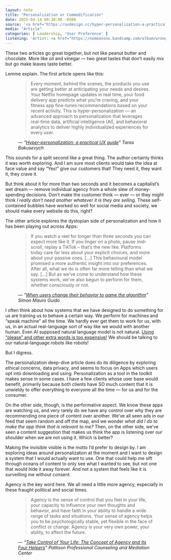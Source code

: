 ```yaml
---
layout: note
title: "Personalization or Commodification"
date: 2025-04-14 09:30:00 -0500
source: '<a href="https://uxdesign.cc/hyper-personalization-a-practical-guide-8e5f7b89e26e">Hyper-personalization: a practical UX guide</a>, February 25, 2025 vs. <a href="https://uxdesign.cc/the-observer-effect-7ffb8d079ca4">When users change their behavior to game the algorithm</a>, April 13, 2025'
media: "Article"
categories: [ Leadership, 'User Preference' ]
listening: 'Artist: <a href="https://nomeansno.bandcamp.com/album/wrong-2">NoMeansNo</a>; Album: Wrong'
---
```


These two articles go great together, but not like peanut butter and chocolate. More like oil and vinegar — two great tastes that don’t easily mix but go make leaves taste better.

Lemme explain. The first article opens like this: 

<figure>
  <blockquote class="quote small">
    <p>Every moment, behind the scenes, the products you use are getting better at anticipating your needs and desires. Your Netflix homepage updates in real time, your food delivery app predicts what you’re craving, and your fitness app fine-tunes recommendations based on your recent activity. This is hyper-personalization — an advanced approach to personalization that leverages real-time data, artificial intelligence (AI), and behavioral analytics to deliver highly individualized experiences for every user.</p>
  </blockquote>
  <figcaption>— <cite>“<a href="https://uxdesign.cc/hyper-personalization-a-practical-guide-8e5f7b89e26e">Hyper-personalization: a practical UX guide</a>” Taras Bakusevych</cite></figcaption>
</figure>

This sounds for a split second like a great thing. The author certainly thinks it was worth exploring. And I am sure most clients would take the idea at face value and say “Yes!” give our customers that! They need it, they want it, they crave it.

But think about it for more than two seconds and it becomes a capitalist’s wet dream — remove individual agency from a whole slew of money-spending decisions. Don’t make the customer think — ever — or they might think _I really don’t need another whatever it is they are selling_. These self-contained bubbles have worked so well for social media and society, we should make every website do this, right?

The other article explores the dystopian side of personalization and how it has been playing out across Apps:

<figure>
  <blockquote class="quote small">
    <p>If you watch a reel for longer than three seconds you can expect more like it. If you linger on a photo, pause mid-scroll, replay a TikTok – that’s the new like. Platforms today care far less about your explicit choices, and more about your passive ones. […] This behavioural model promised a more authentic insight into our preferences. After all, what we do is often far more telling than what we say. […] But as we’ve come to understand how these systems work, we’ve also begun to perform for them, whether consciously or not.</p>
  </blockquote>
  <figcaption>— <cite>“<a href="https://uxdesign.cc/the-observer-effect-7ffb8d079ca4">When users change their behavior to game the algorithm</a>” Simon Mauro Guido</cite></figcaption>
</figure>

I often think about how systems that we have designed to do something for us are training us to behave a certain way. We perform for machines and “speak machine” all the time. We hardly ever get them to work for us, with us, in an actual real-language sort of way like we would with another human. Even <span class="abbr">AI</span> supposed natural language model is not natural. [Using “please” and other extra words is too expensive!](https://www.windowscentral.com/software-apps/please-and-thank-you-to-chatgpt-worth-it-ceo-jokes) We should be talking to our natural-language robots like robots!

But I digress.

The personalization deep-dive article does do its diligence by exploring ethical concerns, data privacy, and seems to focus on Apps which users opt into downloading and using. Personalization as a tool in the toolkit makes sense in some cases. I have a few clients whose user base would benefit, primarily because both clients have SO much content that it is unwieldy to offer everything to everyone all the time — for us and for the consumer.

On the other side, though, is the performative aspect. We know these apps are watching us, and very rarely do we have any control over why they are recommending one piece of content over another. We’ve all seen ads in our feed that seem random and off the map, and we wonder _what did I do to make the app think that is relevant to me?_ Then, on the other side, we’ve seen a content suggestion that makes us think the app is listening over our shoulder when we are not using it. Which is better?

Making the invisible visible is the motto I’d prefer to design by. I am exploring ideas around personalization at the moment and I want to design a system that I would actually want to use. One that could help me sift through oceans of content to only see what I wanted to see, but not one that would hide it away forever. And not a system that feels like it is surveilling me without consent.

Agency is the key word here. We all need a little more agency, especially in these fraught political and social times.

<figure>
  <blockquote class="quote small">
    <p>Agency is the sense of control that you feel in your life, your capacity to influence your own thoughts and behavior, and have faith in your ability to handle a wide range of tasks and situations. Your sense of agency helps you to be psychologically stable, yet flexible in the face of conflict or change. Agency is your very own power, your ability, to affect the future.</p>
  </blockquote>
  <figcaption>— <cite>“<a href="https://www.ppccfl.com/blog/take-control-of-your-life-the-concept-of-agency-and-its-four-helpers/">Take Control of Your Life: The Concept of Agency and Its Four Helpers</a>” Pattison Professional Counseling and Mediation Center</cite></figcaption>
</figure>
